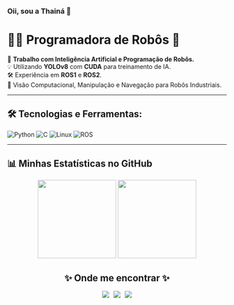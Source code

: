 ### Oii, sou a Thainá 👋

# 👩‍💻 Programadora de Robôs 🤖

🚀 **Trabalho com Inteligência Artificial e Programação de Robôs.**  
💡 Utilizando **YOLOv8** com **CUDA** para treinamento de IA.  
🛠️ Experiência em **ROS1** e **ROS2**.  
🧠 Visão Computacional, Manipulação e Navegação para Robôs Industriais.  

---

## 🛠️ Tecnologias e Ferramentas:
![Python](https://img.shields.io/badge/-Python-3776AB?style=for-the-badge&logo=python&logoColor=white)
![C](https://img.shields.io/badge/-C-00599C?style=for-the-badge&logo=c&logoColor=white)
![Linux](https://img.shields.io/badge/-Linux-FCC624?style=for-the-badge&logo=linux&logoColor=black)
![ROS](https://img.shields.io/badge/-ROS-22314E?style=for-the-badge&logo=ros&logoColor=white)

---

</html>

## 📊 Minhas Estatísticas no GitHub

<div align="center">
  <img height="180em" src="https://github-readme-stats.vercel.app/api?username=ThayAlms&show_icons=true&theme=dracula&include_all_commits=true&count_private=true"/>
  <img height="180em" src="https://github-readme-stats.vercel.app/api/top-langs/?username=ThayAlms&layout=compact&langs_count=10&theme=dracula&exclude_repo=stata,standardml,mathematica"/>
</div>
  
  ##
 
<div style="text-align: center; margin-top: 20px;">
  <h2>✨ Onde me encontrar ✨</h2>
  <div style="display: flex; justify-content: center; gap: 10px;">
    <a href="https://instagram.com/thay.alms" target="_blank">
      <img src="https://img.shields.io/badge/-Instagram-%23E4405F?style=for-the-badge&logo=instagram&logoColor=white">
    </a>
    <a href="mailto:thaina.alms@gmail.com">
      <img src="https://img.shields.io/badge/-Gmail-%23333?style=for-the-badge&logo=gmail&logoColor=white">
    </a>
    <a href="https://www.linkedin.com/in/thaina-almeida-a2b53a208" target="_blank">
      <img src="https://img.shields.io/badge/-LinkedIn-%230077B5?style=for-the-badge&logo=linkedin&logoColor=white">
    </a>
  </div>
</div>
